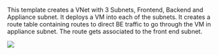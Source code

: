 This template creates a VNet with 3 Subnets, Frontend, Backend and Appliance subnet. It deploys a VM into each of the subnets. It creates a route table containing routes to direct BE traffic to go through the VM in appliance subnet. The route gets associated to the front end subnet. 

<a href="https://portal.azure.com/#create/Microsoft.Template/uri/https%3A%2F%2Fraw.githubusercontent.com%2FAzure%2Fazure-quickstart-templates%2Fmaster%2F201-nsg-dmz-in-vnet%2Fazuredeploy.json" target="_blank">
    <img src="http://azuredeploy.net/deploybutton.png"/>
</a>